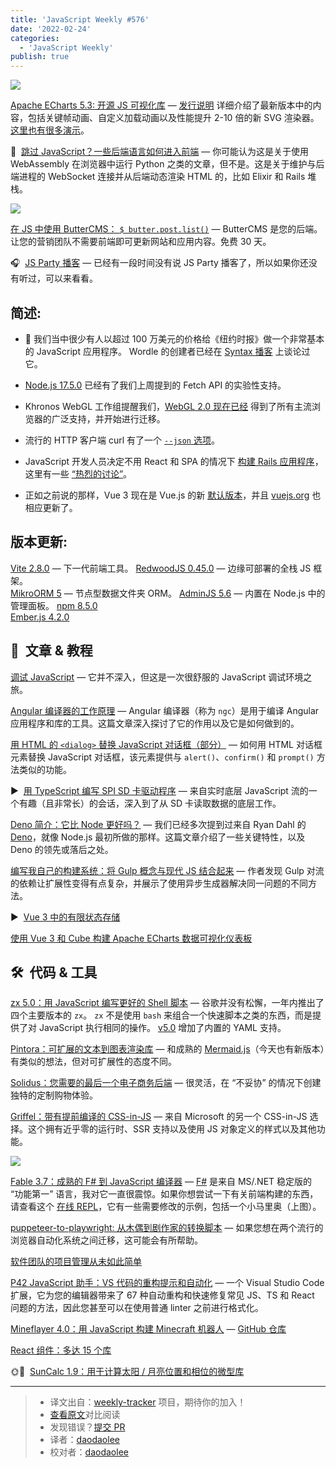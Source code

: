 ```yaml
---
title: 'JavaScript Weekly #576'
date: '2022-02-24'
categories:
  - 'JavaScript Weekly'
publish: true
---
```


![](https://res.cloudinary.com/cpress/image/upload/w_1280,e_sharpen:60/molnign58vhxczqaa4pt.jpg)

<!--以上是预览信息，图片一张或限制百字左右，前者优先，全文请使用二级及以下标题-->
<!-- more -->

[Apache ECharts 5.3: 开源 JS 可视化库](https://javascriptweekly.com/link/119760/web "echarts.apache.org") — [发行说明](https://javascriptweekly.com/link/119761/web) 详细介绍了最新版本中的内容，包括关键帧动画、自定义加载动画以及性能提升 2-10 倍的新 SVG 渲染器。[这里也有很多演示](https://javascriptweekly.com/link/119762/web)。

🥊  [跳过 JavaScript？一些后端语言如何进入前端](https://javascriptweekly.com/link/119706/web "github.com") — 你可能认为这是关于使用 WebAssembly 在浏览器中运行 Python 之类的文章，但不是。这是关于维护与后端进程的 WebSocket 连接并从后端动态渲染 HTML 的，比如 Elixir 和 Rails 堆栈。

![](https://copm.s3.amazonaws.com/79ea00da.png)

[在 JS 中使用 ButterCMS： `$ butter.post.list()`](https://javascriptweekly.com/link/119707/web "buttercms.com") — ButterCMS 是您的后端。让您的营销团队不需要前端即可更新网站和应用内容。免费 30 天。

🎧  [JS Party 播客](https://javascriptweekly.com/link/119763/web "changelog.com") — 已经有一段时间没有说 JS Party 播客了，所以如果你还没有听过，可以来看看。

## **简述:**

*   🤑 我们当中很少有人以超过 100 万美元的价格给《纽约时报》做一个非常基本的 JavaScript 应用程序。 Wordle 的创建者已经在 [Syntax 播客](https://javascriptweekly.com/link/119708/web) 上谈论过它。

*   [Node.js 17.5.0](https://javascriptweekly.com/link/119709/web) 已经有了我们上周提到的 Fetch API 的实验性支持。

*   Khronos WebGL 工作组提醒我们，[WebGL 2.0 现在已经](https://javascriptweekly.com/link/119710/web) 得到了所有主流浏览器的广泛支持，并开始进行迁移。

*   流行的 HTTP 客户端 curl 有了一个 [`--json` 选项](https://javascriptweekly.com/link/119711/web)。

*   JavaScript 开发人员决定不用 React 和 SPA 的情况下 [构建 Rails 应用程序](https://javascriptweekly.com/link/119712/web)，这里有一些 [“热烈的讨论”](https://javascriptweekly.com/link/119714/web)。

*   正如之前说的那样，Vue 3 现在是 Vue.js 的新 [默认版本](https://javascriptweekly.com/link/119716/web)，并且 [vuejs.org](https://javascriptweekly.com/link/119718/web) 也相应更新了。


## **版本更新:**

[Vite 2.8.0](https://javascriptweekly.com/link/119767/web) — 下一代前端工具。 [RedwoodJS 0.45.0](https://javascriptweekly.com/link/119720/web) — 边缘可部署的全栈 JS 框架。  
[MikroORM 5](https://javascriptweekly.com/link/119722/web) — 节点型数据文件夹 ORM。 [AdminJS 5.6](https://javascriptweekly.com/link/119724/web) — 内置在 Node.js 中的管理面板。 [npm 8.5.0](https://javascriptweekly.com/link/119726/web)  
[Ember.js 4.2.0](https://javascriptweekly.com/link/119728/web)

## 📒  文章 & 教程

[调试 JavaScript](https://javascriptweekly.com/link/119733/web "flaviocopes.com") — 它并不深入，但这是一次很舒服的 JavaScript 调试环境之旅。

[Angular 编译器的工作原理](https://javascriptweekly.com/link/119734/web "blog.angular.io") — Angular 编译器（称为 `ngc`）是用于编译 Angular 应用程序和库的工具。这篇文章深入探讨了它的作用以及它是如何做到的。

[用 HTML 的 `<dialog>` 替换 JavaScript 对话框（部分）](https://javascriptweekly.com/link/119735/web "css-tricks.com") — 如何用 HTML 对话框元素替换 JavaScript 对话框，该元素提供与 `alert()`、`confirm()` 和 `prompt()` 方法类似的功能。

▶  [用 TypeScript 编写 SPI SD 卡驱动程序](https://javascriptweekly.com/link/119737/web "www.youtube.com") — 来自实时底层 JavaScript 流的一个有趣（且非常长）的会话，深入到了从 SD 卡读取数据的底层工作。

[Deno 简介：它比 Node 更好吗？](https://javascriptweekly.com/link/119738/web "blog.appsignal.com") — 我们已经多次提到过来自 Ryan Dahl 的 [Deno](https://javascriptweekly.com/link/119739/web)，就像 Node.js 最初所做的那样。这篇文章介绍了一些关键特性，以及 Deno 的领先或落后之处。

[编写我自己的构建系统：将 Gulp 概念与现代 JS 结合起来](https://javascriptweekly.com/link/119740/web "palant.info") — 作者发现 Gulp 对流的依赖让扩展性变得有点复杂，并展示了使用异步生成器解决同一问题的不同方法。

▶  [Vue 3 中的有限状态存储](https://javascriptweekly.com/link/119741/web)

[使用 Vue 3 和 Cube 构建 Apache ECharts 数据可视化仪表板](https://javascriptweekly.com/link/119742/web)

## 🛠  代码 & 工具

[zx 5.0：用 JavaScript 编写更好的 Shell 脚本](https://javascriptweekly.com/link/119743/web "github.com") — 谷歌并没有松懈，一年内推出了四个主要版本的 `zx`。 `zx` 不是使用 `bash` 来组合一个快速脚本之类的东西，而是提供了对 JavaScript 执行相同的操作。 [v5.0](https://javascriptweekly.com/link/119744/web) 增加了内置的 YAML 支持。

[Pintora：可扩展的文本到图表渲染库](https://javascriptweekly.com/link/119747/web "github.com") — 和成熟的 [Mermaid.js](https://javascriptweekly.com/link/119748/web)（今天也有新版本）有类似的想法，但对可扩展性的态度不同。

[Solidus：您需要的最后一个电子商务后端](https://javascriptweekly.com/link/119746/web "solidus.io") — 很灵活，在 “不妥协” 的情况下创建独特的定制购物体验。

[Griffel：带有提前编译的 CSS-in-JS](https://javascriptweekly.com/link/119745/web "github.com") — 来自 Microsoft 的另一个 CSS-in-JS 选择。这个拥有近乎零的运行时、SSR 支持以及使用 JS 对象定义的样式以及其他功能。

![](https://res.cloudinary.com/cpress/image/upload/w_1280,e_sharpen:60/dj87qbptlina52invyla.jpg)

[Fable 3.7：成熟的 F# 到 JavaScript 编译器](https://javascriptweekly.com/link/119751/web "fable.io") — [F#](https://javascriptweekly.com/link/119752/web) 是来自 MS/.NET 稳定版的 “功能第一” 语言，我对它一直很震惊。如果你想尝试一下有关前端构建的东西，请查看这个 [在线 REPL](https://javascriptweekly.com/link/119753/web)，它有一些需要修改的示例，包括一个小马里奥（上图）。

[puppeteer-to-playwright: 从木偶到剧作家的转换脚本](https://javascriptweekly.com/link/119755/web "github.com") — 如果您想在两个流行的浏览器自动化系统之间迁移，这可能会有所帮助。

[软件团队的项目管理从未如此简单](https://javascriptweekly.com/link/119754/web "shortcut.com")

[P42 JavaScript 助手：VS 代码的重构提示和自动化](https://javascriptweekly.com/link/119768/web "marketplace.visualstudio.com") — 一个 Visual Studio Code 扩展，它为您的编辑器带来了 67 种自动重构和快速修复常见 JS、TS 和 React 问题的方法，因此您甚至可以在使用普通 linter 之前进行格式化。

[Mineflayer 4.0：用 JavaScript 构建 Minecraft 机器人](https://javascriptweekly.com/link/119756/web) — [GitHub 仓库](https://javascriptweekly.com/link/119757/web)

[React 组件：多达 15 个库](https://javascriptweekly.com/link/119758/web)

🌞🌝  [SunCalc 1.9：用于计算太阳 / 月亮位置和相位的微型库](https://javascriptweekly.com/link/119759/web)

---
> * 译文出自：[weekly-tracker](https://github.com/FEDarling/weekly-tracker) 项目，期待你的加入！
> * [查看原文](https://javascriptweekly.com/issues/576)对比阅读
> * 发现错误？[提交 PR](https://github.com/FEDarling/weekly-tracker/blob/main/weeklys/javascript_weekly/576)
> * 译者：[daodaolee](https://github.com/daodaolee)
> * 校对者：[daodaolee](https://github.com/daodaolee)
